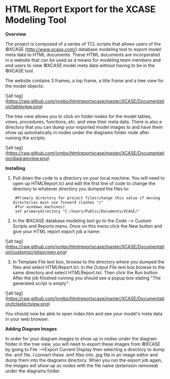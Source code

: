 HTML Report Export for the XCASE Modeling Tool
===============
**Overview**
  
  The project is composed of a series of TCL scripts that allows users of the ©XCASE (http://www.xcase.com/) database modeling tool to export model meta data to HTML documents. These HTML documents are incorporated in a website that can be used as a means for modeling team members and end users to view ©XCASE model meta data without having to be in the ©XCASE tool.
  
  The website contains 3 frames, a top frame, a title frame and a tree view for the model objects:
  
  ![alt tag] (https://raw.github.com/jymbo/htmlreportxcase/master/XCASE/Documentation/tableview.png)
  
  The tree view allows you to click on folder nodes for the model tables, views, procedures, functions, etc. and view their meta data. There is also a directory that you can dump your exported model images to and have them show up automatically in nodes under the diagrams folder node after running the scripts:
  
  ![alt tag] (https://raw.github.com/jymbo/htmlreportxcase/master/XCASE/Documentation/diagramview.png)
  
**Installing**

1. Pull down the code to a directory on your local machine. You will need to open up HTMLReport.tcl and edit the first line of code to change the directory to whatever directory you dumped the files to: 

        #Primary directory for project files(change this value if moving directories must use forward slashes "/" 
        #for windows machines)
        set primarydirectory "C:/Users/Public/Documents/XCASE/"

2. In the ©XCASE database modeling tool go to the Code --> Custom Scripts and Reports menu. Once on this menu click the New button and give your HTML report export job a name:

  ![alt tag] (https://raw.github.com/jymbo/htmlreportxcase/master/XCASE/Documentation/customscriptsscreen.png)
  

3. In Template File text box, browse to the directory where you dumped the files and select HTMLReport.tcl. In the Output File text box browse to the same directory and select HTMLReport.txt. Then click the Run button. After the job finished running you should see a popup box stating "The generated script is empty":

  ![alt tag] (https://raw.github.com/jymbo/htmlreportxcase/master/XCASE/Documentation/tclselectview.png)
  
You should now be able to open index.htm and see your model's meta data in your web browser.

**Adding Diagram Images**

In order for your diagram images to show up in nodes under the diagram folder in the tree view, you will need to export these images from ©XCASE by going to File -->Export Current Display then selecting a directory to dump the .emf file. I convert these .emf files into .jpg file in an image editor and dump them into the diagrams directory. When you run the export job again, the images will show up as nodes with the file name (extension removed) under the diagrams folder.
